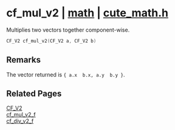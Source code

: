 # cf_mul_v2 | [math](https://github.com/RandyGaul/cute_framework/blob/master/docs/math_readme.md) | [cute_math.h](https://github.com/RandyGaul/cute_framework/blob/master/include/cute_math.h)

Multiplies two vectors together component-wise.

```cpp
CF_V2 cf_mul_v2(CF_V2 a, CF_V2 b)
```

## Remarks

The vector returned is `{ a.x  b.x, a.y  b.y }`.

## Related Pages

[CF_V2](https://github.com/RandyGaul/cute_framework/blob/master/docs/math/cf_v2.md)  
[cf_mul_v2_f](https://github.com/RandyGaul/cute_framework/blob/master/docs/math/cf_mul_v2_f.md)  
[cf_div_v2_f](https://github.com/RandyGaul/cute_framework/blob/master/docs/math/cf_div_v2_f.md)  

